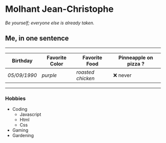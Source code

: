 # Molhant Jean-Christophe

*Be yourself; everyone else is already taken.*

## Me, in one sentence

***

Birthday | Favorite Color | Favorite Food | Pinneapple on pizza ?
--- | --- | --- | ---
*05/09/1990* | *purple* | *roasted chicken* | ❌ never

***

### Hobbies

* Coding
  * Javascript
  * Html
  * Css
* Gaming
* Gardening
